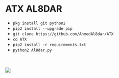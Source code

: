 # ATX AL8DAR

<ul>
<li><code>pkg install git python2</code></li>
<li><code>pip2 install --upgrade pip</code></li>
<li><code>git clone https://github.com/AhmedAl8dar/ATX</code></li>
<li><code>cd ATX</code></li>
<li><code>pip2 install -r requirements.txt</code></li>
<li><code>python2 Al8dar.py</code></li>
</ul>
<br />
<br />
<img src="https://github.com/TheMagizz/DarkPremium/blob/master/Al8dar.termux.jpg" />
